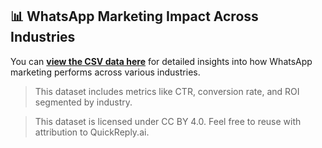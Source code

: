 ## 📊 WhatsApp Marketing Impact Across Industries

You can [**view the CSV data here**](./data/WhatsApp%20Marketin%20Impact%20Across%20Industries%20_%20QuickReply%20-%20Sheet1.csv) for detailed insights into how WhatsApp marketing performs across various industries.

> This dataset includes metrics like CTR, conversion rate, and ROI segmented by industry.

> This dataset is licensed under CC BY 4.0. Feel free to reuse with attribution to QuickReply.ai.
